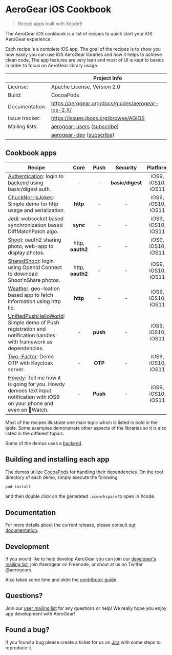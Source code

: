 AeroGear iOS Cookbook
=====================

> Recipe apps built with Xcode9

The AeroGear iOS cookbook is a list of recipes to quick start your iOS AeroGear experience.

Each recipe is a complete iOS app. The goal of the recipes is to show you how easily you can use iOS AeroGear libraries and how it helps to achieve clean code. The app features are very lean and most of UI is kept to basics in order to focus on AeroGear library usage.

|                 | Project Info  |
| --------------- | ------------- |
| License:        | Apache License, Version 2.0  |
| Build:          | CocoaPods  |
| Documentation:  | https://aerogear.org/docs/guides/aerogear-ios-2.X/ |
| Issue tracker:  | https://issues.jboss.org/browse/AGIOS  |
| Mailing lists:  | [aerogear-users](http://aerogear-users.1116366.n5.nabble.com/) ([subscribe](https://lists.jboss.org/mailman/listinfo/aerogear-users))  |
|                 | [aerogear-dev](http://aerogear-dev.1069024.n5.nabble.com/) ([subscribe](https://lists.jboss.org/mailman/listinfo/aerogear-dev))  |


## Cookbook apps

| Recipe    | Core  | Push  | Security  | Platform  |
| ------------- |:-------------:| :-----:|:-----:|:----:|
| [Authentication](Authentication/README.md): login to [backend](https://github.com/aerogear/aerogear-backend-cookbook/tree/master/Authentication) using basic/digest auth.| - | - | **basic/digest** |iOS9, iOS10, iOS11|
| [ChuckNorrisJokes](ChuckNorrisJokes/README.md): Simple demo for http usage and serialization.| **http** | - | - |iOS9, iOS10, iOS11|
| [Jedi](Jedi/README.md): websocket based synchronization based DiffMatchPatch algo.| **sync** | - | - |iOS9, iOS10, iOS11|
| [Shoot](Shoot/README.md): oauth2 sharing photo, web-app to display photos.| http, **oauth2** | - | - |iOS9, iOS10, iOS11|
| [SharedShoot](SharedShoot/README.md): login using OpenId Connect to download Shoot'nShare photos.| http, **oauth2** | - | - |iOS9, iOS10, iOS11|
| [Weather](Weather/README.md): geo-loation based app to fetch information using http lib.| **http** | - | - |iOS9, iOS10, iOS11|
| [UnifiedPushHelloWorld](UnifiedPushHelloWorld/README.md): Simple demo of Push registration and notification handles with framework as dependencies.| - | **push** | - |iOS9, iOS10, iOS11|
| [Two-Factor](Two-Factor/README.md): Demo OTP with Keycloak server.| - | **OTP** | - |iOS9, iOS10, iOS11|
| [Howdy](Howdy/README.md): Tell me how it is going for you. Howdy demoes text input notification with iOS9 on your phone and even on Watch.| - | **Push** | - |iOS9, iOS10, iOS11|

Most of the recipes illustrate one main topic which is listed in bold in the table. Some examples demonstrate other aspects of the libraries so it is also listed in the different topics.

Some of the demos uses a [backend](https://github.com/aerogear/aerogear-backend-cookbook/).

## Building and installing each app

The demos utilize [CocoaPods](http://cocoapods.org) for handling their dependencies. On the root directory of each demo, simply execute the following:

```bash
pod install
```

and then double click on the generated `.xcworkspace` to open in Xcode.

## Documentation

For more details about the current release, please consult [our documentation](https://aerogear.org/docs/guides/aerogear-ios-2.X/).

## Development

If you would like to help develop AeroGear you can join our [developer's mailing list](https://lists.jboss.org/mailman/listinfo/aerogear-dev), join #aerogear on Freenode, or shout at us on Twitter @aerogears.

Also takes some time and skim the [contributor guide](http://aerogear.org/docs/guides/Contributing/)

## Questions?

Join our [user mailing list](https://lists.jboss.org/mailman/listinfo/aerogear-users) for any questions or help! We really hope you enjoy app development with AeroGear!

## Found a bug?

If you found a bug please create a ticket for us on [Jira](https://issues.jboss.org/browse/AGIOS) with some steps to reproduce it.
